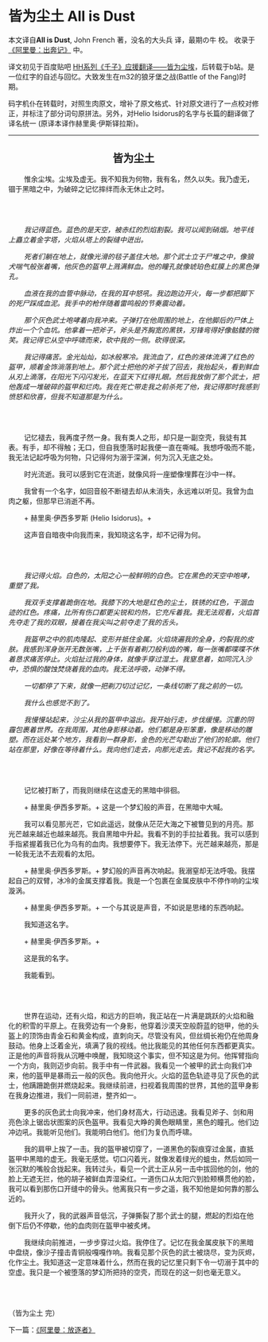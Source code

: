 # 皆为尘土 All is Dust

本文译自**All is Dust**, John French 著，没名的大头兵 译，最期の牛 校。
收录于[《阿里曼：出奔记》](../AhrimanExodusIndex.md) 中。

译文初见于百度贴吧 [HH系列《千子》应援翻译——皆为尘埃](http://tieba.baidu.com/p/1616922743?pid=20177805577&cid=0#20177805577)，后转载于b站。是一位红字的自述与回忆。大致发生在m32的狼牙堡之战\(Battle of the Fang\)时期。

码字机仆在转载时，对照生肉原文，增补了原文格式、针对原文进行了一点校对修正，并标注了部分词句原拼法。另外，对Helio Isidorus的名字与长篇的翻译做了译名统一 \(原译本译作赫里奥·伊斯铎拉斯\)。

---

<div align="center">
<h2>皆为尘土</h2>
</div>

        惟余尘埃。尘埃及虚无。我不知我为何物，我有名，然久以失。我乃虚无，锢于黑暗之中，为破碎之记忆摔绊而永无休止之时。

<br><br/>

        *我记得蓝色。蓝色的是天空，被赤红的烈焰割裂。我可以闻到硝烟。地平线上矗立着金字塔，火焰从塔上的裂缝中迸出。*

        *死者们躺在地上，就像光滑的毯子盖住大地。那个武士立于尸堆之中，像狼犬喘气般张着嘴，他灰色的盔甲上溅满鲜血。他的瞳孔就像琥珀色虹膜上的黑色弹孔。*

        *血液在我的血管中脉动，在我的耳中怒吼。我边跑边开火，每一步都把脚下的死尸踩成血泥。我手中的枪伴随着雷鸣般的节奏震动着。*

        *那个灰色武士咆哮着向我冲来。子弹打在他周围的地上，在他脚后的尸体上炸出一个个血坑。他拿着一把斧子，斧头是齐胸宽的黑铁，刃锋弯得好像骷髅的微笑。我记得它从空中呼啸而来，砍中我的一侧。砍得很深。*

        *我记得痛苦。金光灿灿，如冰般寒冷。我流血了，红色的液体流满了红色的盔甲，顺着金饰淌落到地上。那个武士把他的斧子拔了回去，我抬起头，看到鲜血从刃上滴落，在阳光下闪闪发光，在蓝天下红得扎眼。然后我放倒了那个武士，把他轰成一堆破碎的盔甲和烂肉。我在死亡带走我之前杀死了他，我记得那时我感到愤怒和欣喜，但我不知道那是为什么。*

<br><br/>

        记忆褪去，我再度孑然一身。我有类人之形，却只是一副空壳，我徒有其表。有手，却不得触；无口，但自我堕落时起我便一直在嘶喊。我想呼吸而不能，我无法记起呼吸为何物，只记得何为溺于深渊，何为沉入无底之处。

        时光流逝。我可以感到它在流逝，就像风将一座塑像埋葬在沙中一样。

        我曾有一个名字，如回音般不断褪去却从未消失，永远难以听见。我曾为血肉之躯，但那早已消逝不再。

        \+ 赫里奥·伊西多罗斯 \(Helio Isidorus\)。+

        这声音自暗夜中向我而来，我知晓这名字，却不记得为何。

<br><br/>

        *我记得火焰。白色的，太阳之心一般鲜明的白色。它在黑色的天空中咆哮，重塑了我。*

        *我双手支撑着跪倒在地。我膝下的大地是红色的尘土，铁锈的红色，干涸血迹的红色。疼痛，比所有伤口都更尖锐和灼热，它充斥着我。我无法观看，火焰首先夺走了我的双眼，接着在我尖叫之前夺走了我的舌头。*

        *我盔甲之中的肌肉隆起、变形并抵住金属。火焰烧遍我的全身，灼裂我的皮肤。我感到浑身张开无数张嘴，上千张有着剃刀般利齿的嘴，每一张嘴都喋喋不休着恳求痛苦停止。火焰扯过我的身体，就像手穿过湿土。我窒息着，如同沉入沙中，恐惧的酸蚀焚烧着我的血肉。我无法呼吸，动弹不得。*

        *一切都停了下来，就像一把剃刀切过记忆，一条线切断了我之前的一切。*

        *我什么也感觉不到了。*

        *我慢慢站起来，沙尘从我的盔甲中溢出。我开始行走，步伐缓慢。沉重的阴霾包裹着世界。在我周围，其他身影移动着。他们都是身形笨重，像是移动的雕塑。而在远处某个地方，我看到一群身影，金色的光芒勾勒出了他们的轮廓。他们站在那里，好像在等待着什么。我向他们走去，向那光走去。我记不起我的名字。*

<br><br/>

        记忆被打断了，而我则继续在这虚无的黑暗中徘徊。

        \+ 赫里奥·伊西多罗斯。+ 这是一个梦幻般的声音，在黑暗中大喊。

        我可以看见那光芒，它如此遥远，就像从茫茫大海之下被瞥见到的月亮。那光芒越来越近也越来越亮。我自黑暗中升起。我看不到的手拉扯着我。我可以感到手指紧握着我已化为乌有的血肉。我想要停下。我无法停下。光芒越来越亮，那是一轮我无法不去观看的太阳。

        \+ 赫里奥·伊西多罗斯。+ 梦幻般的声音再次响起。我溺窒却无法呼吸。我摆起自己的双臂，冰冷的金属支撑着我。我是一个包裹在金属皮肤中不停作响的尘埃漩涡。

        \+ 赫里奥·伊西多罗斯。+ 一个与其说是声音，不如说是思绪的东西响起。

        我知道这名字。

        \+ 赫里奥·伊西多罗斯。+ 

        这是我的名字。

        我能看到。

<br><br/>

        世界在运动，还有火焰，和远方的巨响，我正站在一片满是跳跃的火焰和融化的积雪的平原上。在我旁边有一个身影，他穿着沙漠天空般蔚蓝的铠甲，他的头盔上的顶饰由青金石和黄金构成，直刺向天。尽管没有风，但丝绸长袍仍在他周身鼓动。他身上泛着金光，填满了我的视线。他比我能见的其他任何东西都更真实。正是他的声音将我从沉睡中唤醒，我知晓这个事实，但不知这是为何。他挥臂指向一个方向，我则迈步向前。我手中有一件武器。我看见一个被甲的武士向我们冲来，他的盔甲是暴雨云一般的灰色。我向他开火。火焰的蓝色轨迹寻见了灰色的武士，他蹒跚跪倒并燃烧起来。我继续前进，扫视着我周围的世界，其他的蓝甲身影在我身边推进，我们一同前进，整齐如一。

        更多的灰色武士向我冲来，他们身材高大，行动迅速。我看见斧子、剑和用亮色涂上锯齿状图案的灰色盔甲。我看见大睁的黄色眼睛里，黑色的瞳孔。他们边冲边吼。我能听见他们。我能明白他们。他们为复仇而呼啸。

        我的肩甲上挨了一击。我的盔甲被切穿了，一道黑色的裂痕穿过金属，直抵盔甲中黑暗的虚无。我毫无感觉。切口闪着光，就像发着绿光的蛆虫，然后如同一张沉默的嘴般合拢起来。我转过头，看见一个武士正从另一击中拔回他的剑，他的脸上无遮无拦，他的胡子被鲜血弄湿染红。一道伤口从太阳穴到脸颊横贯他的脸，我可以看到那伤口开缝中的骨头。他离我只有一步之遥，我不知他是如何靠的那么近的。

        我开火了，我的武器声音低沉，子弹撕裂了那个武士的腿，燃起的烈焰在他倒下后仍不停歇，他的血肉则在盔甲中被炙烤。

        我继续向前推进，一步步穿过火焰。我停住了。记忆在我金属皮肤下的黑暗中盘绕，像沙子撞击青铜般嘎嘎作响。我看见那个灰色的武士被烧尽，变为灰烬，化作尘土。我知道这一定意味着什么，然而在我的记忆里只剩下令一切溺于其中的空虚。我只是一个被堕落的梦幻所把持的空壳，而现在的这一刻也毫无意义。

<br><br/>

（皆为尘土 完）

下一篇：[《阿里曼：放逐者》](/../AhrimanExile/AhrimanExileIndex.md)
